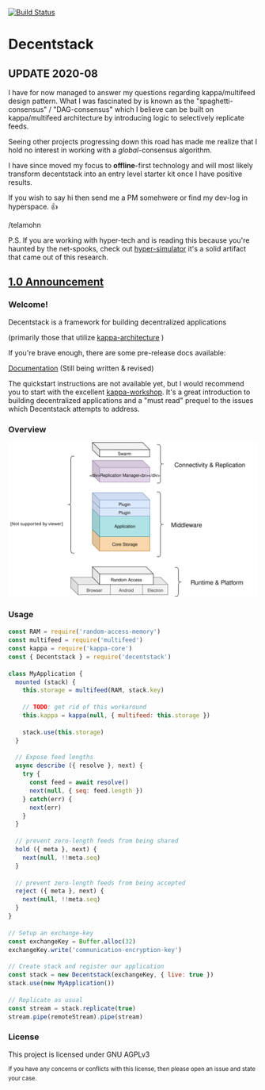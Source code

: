 [![Build Status](https://travis-ci.org/decentstack/decentstack.svg?branch=master)](https://travis-ci.org/decentstack/decentstack)

Decentstack
=================
## UPDATE 2020-08
I have for now managed to answer my questions regarding kappa/multifeed design pattern.
What I was fascinated by is known as the "spaghetti-consensus" / "DAG-consensus" which I believe can be built on
kappa/multifeed architecture by introducing logic to selectively replicate feeds.

Seeing other projects progressing down this road has made me realize that I hold no
interest in working with a _global_-consensus algorithm.

I have since moved my focus to **offline**-first technology and will most likely transform decentstack
into an entry level starter kit once I have positive results.

If you wish to say hi then send me a PM somehwere or find my dev-log in hyperspace. :thumbsup:

/telamohn

P.S.
If you are working with hyper-tech and is reading this because you're haunted by the net-spooks,
check out [hyper-simulator](https://github.com/decentstack/hyper-simulator) it's a solid artifact that came
out of this research.

## [1.0 Announcement](https://github.com/decentstack/decentstack/issues/2)

### Welcome!

Decentstack is a framework for building decentralized
applications

(primarily those that utilize [kappa-architecture](https://github.com/kappa-db/) )

If you're brave enough, there are some pre-release docs available:

[Documentation](https://decentstack.org) (Still being written & revised)

The quickstart instructions are not available yet, but I would recommend you to
start with the excellent [kappa-workshop](https://noffle.github.io/kappa-arch-workshop/build/01.html). It's a great introduction to building decentralized applications and a "must read" prequel to the issues which Decentstack attempts
to address.

### Overview

![Overview Image](./docs/decentstack-overview.svg)


### Usage

```js
const RAM = require('random-access-memory')
const multifeed = require('multifeed')
const kappa = require('kappa-core')
const { Decentstack } = require('decentstack')

class MyApplication {
  mounted (stack) {
    this.storage = multifeed(RAM, stack.key)

    // TODO: get rid of this workaround
    this.kappa = kappa(null, { multifeed: this.storage })

    stack.use(this.storage)
  }

  // Expose feed lengths
  async describe ({ resolve }, next) {
    try {
      const feed = await resolve()
      next(null, { seq: feed.length })
    } catch(err) {
      next(err)
    }
  }

  // prevent zero-length feeds from being shared
  hold ({ meta }, next) {
    next(null, !!meta.seq)
  }

  // prevent zero-length feeds from being accepted
  reject ({ meta }, next) {
    next(null, !!meta.seq)
  }
}

// Setup an exchange-key
const exchangeKey = Buffer.alloc(32)
exchangeKey.write('communication-encryption-key')

// Create stack and register our application
const stack = new Decentstack(exchangeKey, { live: true })
stack.use(new MyApplication())

// Replicate as usual
const stream = stack.replicate(true)
stream.pipe(remoteStream).pipe(stream)

```

### License

This project is licensed under GNU AGPLv3

<sup>If you have any concerns or conflicts with this license, then please open an issue and
state your case.</sup>
